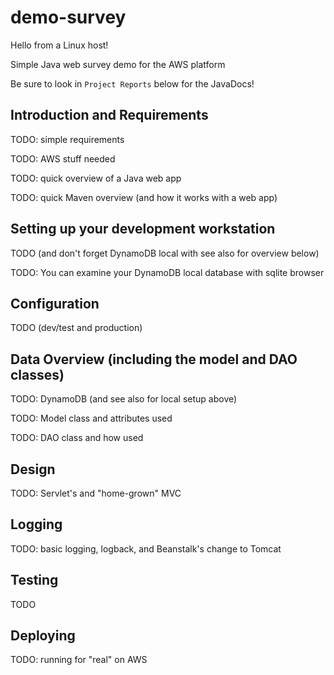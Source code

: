 demo-survey
================

Hello from a Linux host!

Simple Java web survey demo for the AWS platform

Be sure to look in `Project Reports` below for the JavaDocs!

Introduction and Requirements
------------------------------

TODO: simple requirements

TODO: AWS stuff needed

TODO: quick overview of a Java web app

TODO: quick Maven overview (and how it works with a web app)

Setting up your development workstation
----------------------------------------

TODO (and don't forget DynamoDB local with see also for overview below)

TODO: You can examine your DynamoDB local database with sqlite browser

Configuration
--------------

TODO (dev/test and production)

Data Overview (including the model and DAO classes)
-----------------------------------------------------------

TODO: DynamoDB (and see also for local setup above)

TODO: Model class and attributes used

TODO: DAO class and how used 

Design
--------

TODO: Servlet's and "home-grown" MVC

Logging
--------

TODO: basic logging, logback, and Beanstalk's change to Tomcat

Testing
--------

TODO

Deploying
----------

TODO: running for "real" on AWS
